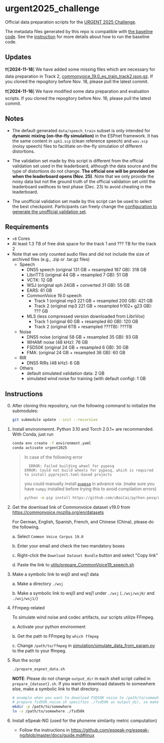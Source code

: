 # urgent2025_challenge
Official data preparation scripts for the [URGENT 2025 Challenge](https://urgent-challenge.github.io/urgent2025/).

The metadata files generated by this repo is compatible with [the baseline code](https://github.com/kohei0209/espnet/tree/urgent2025/egs2/urgent25/enh1).
See the [instruction](https://github.com/kohei0209/espnet/blob/urgent2025/egs2/urgent25/enh1/README.md) for more details about how to run the baseline code.

## Updates

❗️❗️[**2024-11-18**] We have added some missing files which are necessary for data preparation in Track 2, [commonvoice_19.0_es_train_track2.json.gz](https://github.com/urgent-challenge/urgent2025_challenge/blob/main/datafiles/commonvoice/commonvoice_19.0_es_train_track2.json.gz). If you cloned the repogitory before Nov. 18, please pull the latest commit.

❗️❗️[**2024-11-16**] We have modified some data preparation and evaluation scripts. If you cloned the repogitory before Nov. 16, please pull the latest commit.

## Notes

- The default generated `data/speech_train` subset is only intended for **dynamic mixing (on-the-fly simulation)** in the ESPnet framework. It has the same content in `spk1.scp` (clean reference speech) and `wav.scp` (noisy speech) files to facilitate on-the-fly simulation of different distortions.

- The validation set made by this script is different from the official validation set used in the leaderboard, although the data source and the type of distortions do not change. **The official one will be provided on when the leaderboard opens (Nov. 25)**. Note that we only provide the noisy data but not the ground truth of the official validation set until the leaderboard swithces to test phase (Dec. 23) to avoid cheating in the leaderboard.

- The unofficial validation set made by this script can be used to select the best checkpoint. Participants can freely change the [configuration to generate the unofficial validation set](https://github.com/urgent-challenge/urgent2025_challenge/blob/main/conf/simulation_validation.yaml).
<!-- 
* To use a fixed simulation training set (without dynamic mixing), you could follow the [commented lines](https://github.com/urgent-challenge/urgent2024_challenge/blob/main/prepare_espnet_data.sh#L188-L210) in the [`prepare_espnet_data.sh`](https://github.com/urgent-challenge/urgent2024_challenge/blob/main/prepare_espnet_data.sh) script to generate `data/train`.
-->


## Requirements

- `>8` Cores
- At least 1.3 TB of free disk space for the track 1 and ??? TB for the track 2
- Note that we only counted audio files and did not include the size of archived files (e.g., .zip or .tar.gz files)
  - Speech
    - DNS5 speech (original 131 GB + resampled 187 GB): 318 GB
    - LibriTTS (original 44 GB + resampled 7 GB): 51 GB
    - VCTK: 12 GB
    - WSJ (original sph 24GB + converted 31 GB): 55 GB
    - EARS: 61 GB
    - CommonVoice 19.0 speech
      - Track 1 (original mp3 221 GB + resampled 200 GB): 421 GB
      - Track 2 (original mp3 221 GB + resampled fr102+ g23 GB): ??? GB
    - MLS (less compressed version downloaded from LibriVox)
      - Track 1 (original 60 GB + resampled 60 GB): 120 GB
      - Track 2 (original 6TB + resampled ???TB): ???TB
  - Noise
    - DNS5 noise (original 58 GB + resampled 35 GB): 93 GB
    - WHAM! noise (48 kHz): 76 GB
    - FSD50K (original 24 GB + resampled 6 GB): 30 GB
    - FMA: (original 24 GB + resampled 36 GB): 60 GB
  - RIR
    - DNS5 RIRs (48 kHz): 6 GB
  - Others
    - default simulated validation data: 2 GB
    - simulated wind noise for training (with default config): 1 GB


## Instructions

0. After cloning this repository, run the following command to initialize the submodules:
    ```bash
    git submodule update --init --recursive
    ```

1. Install environmemnt. Python 3.10 and Torch 2.0.1+ are recommended.
   With Conda, just run

    ```bash
    conda env create -f environment.yaml
    conda activate urgent2025
    ```

    > In case of the following error
    > ```
    >   ERROR: Failed building wheel for pypesq
    > ERROR: Could not build wheels for pypesq, which is required to install pyproject.toml-based projects
    > ```
    > you could manually install [`pypesq`](https://github.com/vBaiCai/python-pesq) in advance via: 
    > (make sure you have `numpy` installed before trying this to avoid compilation errors)
    > ```bash
    > python -m pip install https://github.com/vBaiCai/python-pesq/archive/master.zip
    > ```

2. Get the download link of Commonvoice dataset v19.0 from https://commonvoice.mozilla.org/en/datasets

    For German, English, Spanish, French, and Chinese (China), please do the following.

    a. Select `Common Voice Corpus 19.0`

    b. Enter your email and check the two mandatory boxes

    c. Right-click the `Download Dataset Bundle` button and select "Copy link"

    d. Paste the link to [utils/prepare_CommonVoice19_speech.sh](https://github.com/kohei0209/urgnet2025/blob/a2fa5ef53f9ef8eab527a37dcb8aca5aae76ac71/utils/prepare_CommonVoice19_speech.sh#L16-L19)

3. Make a symbolic link to wsj0 and wsj1 data

    a. Make a directory `./wsj`

    b. Make a symbolic link to wsj0 and wsj1 under `./wsj` (`./wsj/wsj0/` and `./wsj/wsj1/`)

<!--
3. Download WSJ0 and WSJ1 datasets from LDC
    > You will need a LDC license to access the data.
    >
    > For URGENT Challenge participants who want to use the data during the challenge period, please contact the organizers for a temporary LDC license.

    a. Download WSJ0 from https://catalog.ldc.upenn.edu/LDC93s6a

    b. Download WSJ1 from https://catalog.ldc.upenn.edu/LDC94S13A

    c. Uncompress and store the downloaded data to the directories `./wsj/wsj0/` and `./wsj/wsj1/`, respectively.
-->

4. FFmpeg-related

    To simulate wind noise and codec artifacts, our scripts utilize FFmpeg.

    a. Activate your python environment

    b. Get the path to FFmpeg by `which ffmpeg`
    
    c. Change `/path/to/ffmpeg` in [simulation/simulate_data_from_param.py](https://github.com/kohei0209/urgnet2025/blob/a2fa5ef53f9ef8eab527a37dcb8aca5aae76ac71/simulation/simulate_data_from_param.py#L19) to the path to your ffmpeg.

5. Run the script

    ```bash
    ./prepare_espnet_data.sh
    ```

    **NOTE**: Please do not change `output_dir` in each shell script called in `prepare_{dataset}.sh`. If you want to download datasets to somewhere else, make a symbolic link to that directory. 
    ```bash
    # example when you want to download FSD50K noise to /path/to/somewhere
    # prepare_fsd50k_noise.sh specifies ./fsd50k as output_dir, so make a symbolic link from /path/to/somewhere to ./fsd50k
    mkdir -p /path/to/somewhere
    ln -s /path/to/somewhere ./fsd50k
    ```


6. Install eSpeak-NG (used for the phoneme similarity metric computation)
   - Follow the instructions in https://github.com/espeak-ng/espeak-ng/blob/master/docs/guide.md#linux

<!--
## Optional: Prepare webdataset

The script `./utils/prepare_wds.py` can store the audio files in a collection
of tar files each containing a predefined number of audio files. This is useful
to reduce the number of IO operations during training. Please see the
[documentation](https://github.com/webdataset/webdataset) of `webdataset` for
more information.

```bash
OMP_NUM_THREADS=1 python ./utils/prepare_wds.py \
    /path/to/urgent_train_24k_wds \
    --files-per-tar 250 \
    --max-workers 8 \
    --scps data/tmp/commonvoice_11.0_en_resampled_filtered_train.scp \
    data/tmp/dns5_clean_read_speech_resampled_filtered_train.scp \
    data/tmp/vctk_train.scp \
    data/tmp/libritts_resampled_train.scp
```
The script can also resample the whole dataset to a unified sampling frequency
with `--sampling-rate <freq_hz>`. This option will not include samples with
sampling frequency lower than the prescribed frequency.
-->